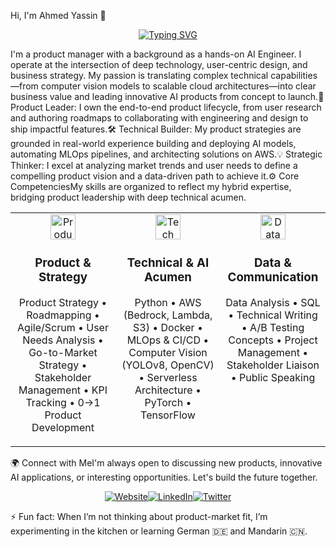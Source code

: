 Hi, I'm Ahmed Yassin 👋<p align="center"><a href="https://git.io/typing-svg"><img src="https://www.google.com/search?q=https://readme-typing-svg.demolab.com/%3Flines%3DTechnical%2BProduct%2BManager%2B(AI%2B%2526%2BCloud)%3BBridging%2BTechnical%2BInnovation%2Bwith%2BUser%2BNeeds%3BBuilding%2BProducts%2Bfrom%2BConcept%2Bto%2BLaunch%26font%3DInter%26size%3D24%26color%3D36BCF7%26center%3Dtrue%26width%3D650%26height%3D50" alt="Typing SVG" /></a></p>I'm a product manager with a background as a hands-on AI Engineer. I operate at the intersection of deep technology, user-centric design, and business strategy. My passion is translating complex technical capabilities—from computer vision models to scalable cloud architectures—into clear business value and leading innovative AI products from concept to launch.🚀 Product Leader: I own the end-to-end product lifecycle, from user research and authoring roadmaps to collaborating with engineering and design to ship impactful features.🛠️ Technical Builder: My product strategies are grounded in real-world experience building and deploying AI models, automating MLOps pipelines, and architecting solutions on AWS.💡 Strategic Thinker: I excel at analyzing market trends and user needs to define a compelling product vision and a data-driven path to achieve it.⚙️ Core CompetenciesMy skills are organized to reflect my hybrid expertise, bridging product leadership with deep technical acumen.<table><tr><td valign="top" width="33%"><div align="center"><img src="https://www.google.com/search?q=https://img.icons8.com/material-outlined/48/3b82f6/sitemap.png" alt="Product Icon" width="40"/><h3 align="center">Product & Strategy</h3></div><p align="center">Product Strategy • Roadmapping • Agile/Scrum • User Needs Analysis • Go-to-Market Strategy • Stakeholder Management • KPI Tracking • 0→1 Product Development</p></td><td valign="top" width="33%"><div align="center"><img src="https://www.google.com/search?q=https://img.icons8.com/material-outlined/48/3b82f6/cloud-cog.png" alt="Tech Icon" width="40"/><h3 align="center">Technical & AI Acumen</h3></div><p align="center">Python • AWS (Bedrock, Lambda, S3) • Docker • MLOps & CI/CD • Computer Vision (YOLOv8, OpenCV) • Serverless Architecture • PyTorch • TensorFlow</p></td><td valign="top" width="33%"><div align="center"><img src="https://www.google.com/search?q=https://img.icons8.com/material-outlined/48/3b82f6/database.png" alt="Data Icon" width="40"/><h3 align="center">Data & Communication</h3></div><p align="center">Data Analysis • SQL • Technical Writing • A/B Testing Concepts • Project Management • Stakeholder Liaison • Public Speaking</p></td></tr></table>🌍 Connect with MeI'm always open to discussing new products, innovative AI applications, or interesting opportunities. Let's build the future together.<p align="center"><a href="https://yassin01.com/" target="_blank"><img src="https://www.google.com/search?q=https://img.shields.io/badge/Website-yassin01.com-blue%3Fstyle%3Dfor-the-badge%26logo%3DAbout.me" alt="Website"/></a><a href="https://linkedin.com/in/yassin01" target="_blank"><img src="https://www.google.com/search?q=https://img.shields.io/badge/LinkedIn-Ahmed%2520Yassin-blue%3Fstyle%3Dfor-the-badge%26logo%3Dlinkedin" alt="LinkedIn"/></a><a href="https://twitter.com/a_yassin01" target="_blank"><img src="https://www.google.com/search?q=https://img.shields.io/badge/Twitter-%2540a_yassin01-blue%3Fstyle%3Dfor-the-badge%26logo%3Dx" alt="Twitter"/></a></p>⚡ Fun fact: When I’m not thinking about product-market fit, I’m experimenting in the kitchen or learning German 🇩🇪 and Mandarin 🇨🇳.
